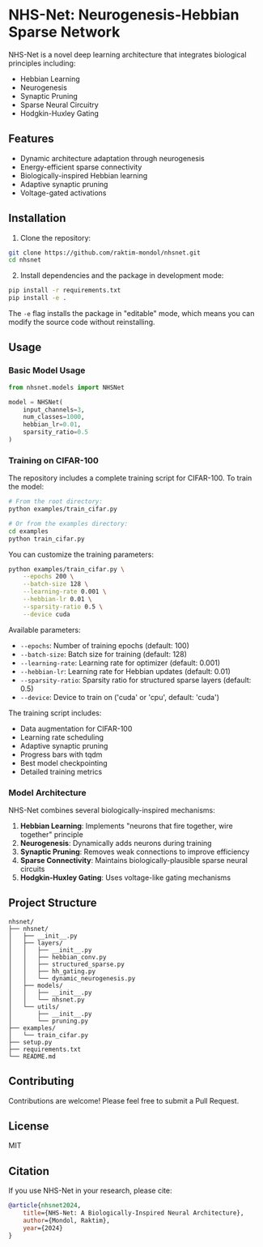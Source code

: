 # NHS-Net: Neurogenesis-Hebbian Sparse Network

NHS-Net is a novel deep learning architecture that integrates biological principles including:
- Hebbian Learning
- Neurogenesis
- Synaptic Pruning
- Sparse Neural Circuitry
- Hodgkin-Huxley Gating

## Features
- Dynamic architecture adaptation through neurogenesis
- Energy-efficient sparse connectivity
- Biologically-inspired Hebbian learning
- Adaptive synaptic pruning
- Voltage-gated activations

## Installation

1. Clone the repository:
```bash
git clone https://github.com/raktim-mondol/nhsnet.git
cd nhsnet
```

2. Install dependencies and the package in development mode:
```bash
pip install -r requirements.txt
pip install -e .
```

The `-e` flag installs the package in "editable" mode, which means you can modify the source code without reinstalling.

## Usage

### Basic Model Usage
```python
from nhsnet.models import NHSNet

model = NHSNet(
    input_channels=3,
    num_classes=1000,
    hebbian_lr=0.01,
    sparsity_ratio=0.5
)
```

### Training on CIFAR-100

The repository includes a complete training script for CIFAR-100. To train the model:

```bash
# From the root directory:
python examples/train_cifar.py

# Or from the examples directory:
cd examples
python train_cifar.py
```

You can customize the training parameters:

```bash
python examples/train_cifar.py \
    --epochs 200 \
    --batch-size 128 \
    --learning-rate 0.001 \
    --hebbian-lr 0.01 \
    --sparsity-ratio 0.5 \
    --device cuda
```

Available parameters:
- `--epochs`: Number of training epochs (default: 100)
- `--batch-size`: Batch size for training (default: 128)
- `--learning-rate`: Learning rate for optimizer (default: 0.001)
- `--hebbian-lr`: Learning rate for Hebbian updates (default: 0.01)
- `--sparsity-ratio`: Sparsity ratio for structured sparse layers (default: 0.5)
- `--device`: Device to train on ('cuda' or 'cpu', default: 'cuda')

The training script includes:
- Data augmentation for CIFAR-100
- Learning rate scheduling
- Adaptive synaptic pruning
- Progress bars with tqdm
- Best model checkpointing
- Detailed training metrics

### Model Architecture
NHS-Net combines several biologically-inspired mechanisms:

1. **Hebbian Learning**: Implements "neurons that fire together, wire together" principle
2. **Neurogenesis**: Dynamically adds neurons during training
3. **Synaptic Pruning**: Removes weak connections to improve efficiency
4. **Sparse Connectivity**: Maintains biologically-plausible sparse neural circuits
5. **Hodgkin-Huxley Gating**: Uses voltage-like gating mechanisms

## Project Structure
```
nhsnet/
├── nhsnet/
│   ├── __init__.py
│   ├── layers/
│   │   ├── __init__.py
│   │   ├── hebbian_conv.py
│   │   ├── structured_sparse.py
│   │   ├── hh_gating.py
│   │   └── dynamic_neurogenesis.py
│   ├── models/
│   │   ├── __init__.py
│   │   └── nhsnet.py
│   └── utils/
│       ├── __init__.py
│       └── pruning.py
├── examples/
│   └── train_cifar.py
├── setup.py
├── requirements.txt
└── README.md
```

## Contributing
Contributions are welcome! Please feel free to submit a Pull Request.

## License
MIT

## Citation
If you use NHS-Net in your research, please cite:
```bibtex
@article{nhsnet2024,
    title={NHS-Net: A Biologically-Inspired Neural Architecture},
    author={Mondol, Raktim},
    year={2024}
}
```